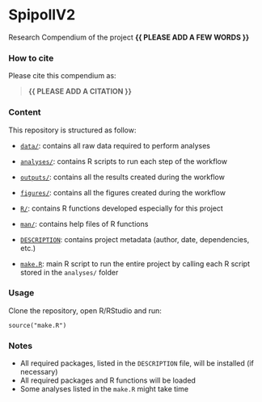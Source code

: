 <!-- README.md is generated from README.Rmd. Please edit that file -->

# SpipollV2

<!-- badges: start -->
<!-- badges: end -->

Research Compendium of the project **{{ PLEASE ADD A FEW WORDS }}**

### How to cite

Please cite this compendium as:

> **{{ PLEASE ADD A CITATION }}**

### Content

This repository is structured as follow:

-   [`data/`](https://github.com/charles-thevenin/SpipollV2/tree/master/data):
    contains all raw data required to perform analyses

-   [`analyses/`](https://github.com/charles-thevenin/SpipollV2/tree/master/analyses/):
    contains R scripts to run each step of the workflow

-   [`outputs/`](https://github.com/charles-thevenin/SpipollV2/tree/master/outputs):
    contains all the results created during the workflow

-   [`figures/`](https://github.com/charles-thevenin/SpipollV2/tree/master/figures):
    contains all the figures created during the workflow

-   [`R/`](https://github.com/charles-thevenin/SpipollV2/tree/master/R):
    contains R functions developed especially for this project

-   [`man/`](https://github.com/charles-thevenin/SpipollV2/tree/master/man):
    contains help files of R functions

-   [`DESCRIPTION`](https://github.com/charles-thevenin/SpipollV2/tree/master/DESCRIPTION):
    contains project metadata (author, date, dependencies, etc.)

-   [`make.R`](https://github.com/charles-thevenin/SpipollV2/tree/master/make.R):
    main R script to run the entire project by calling each R script
    stored in the `analyses/` folder

### Usage

Clone the repository, open R/RStudio and run:

    source("make.R")

### Notes

-   All required packages, listed in the `DESCRIPTION` file, will be
    installed (if necessary)
-   All required packages and R functions will be loaded
-   Some analyses listed in the `make.R` might take time
